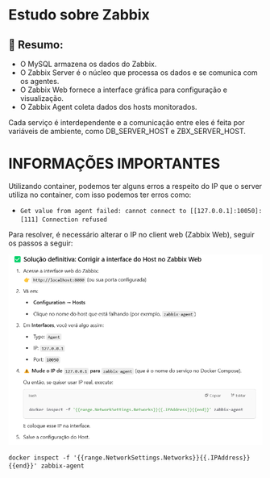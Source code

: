 # Estudo sobre Zabbix

## 🧠 Resumo:

- O MySQL armazena os dados do Zabbix.
- O Zabbix Server é o núcleo que processa os dados e se comunica com os agentes.
- O Zabbix Web fornece a interface gráfica para configuração e visualização.
- O Zabbix Agent coleta dados dos hosts monitorados.

Cada serviço é interdependente e a comunicação entre eles é feita por variáveis de ambiente, como DB_SERVER_HOST e ZBX_SERVER_HOST.

# INFORMAÇÕES IMPORTANTES

Utilizando container, podemos ter alguns erros a respeito do IP que o server utiliza no container, com isso podemos ter erros como:

- `Get value from agent failed: cannot connect to [[127.0.0.1]:10050]: [111] Connection refused`

Para resolver, é necessário alterar o IP no client web (Zabbix Web), seguir os passos a seguir:

![alt text](/img/image.png)

```shell
docker inspect -f '{{range.NetworkSettings.Networks}}{{.IPAddress}}{{end}}' zabbix-agent
```